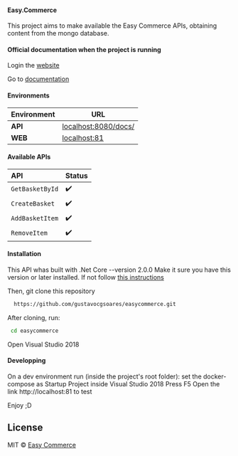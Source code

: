 #### Easy.Commerce

This project aims to make available the Easy Commerce APIs, obtaining content from the mongo database.

#### Official documentation when the project is running

Login the [website](localhost:81)

Go to [documentation](localhost:8080/docs/)

#### Environments

| Environment    | URL																					|
|----------------|--------------------------------------------------------------------------------------|
| **API**        | [localhost:8080/docs/](http://localhost:8080/docs/)   |
| **WEB**		     | [localhost:81](http://localhost:81)   |

#### Available APIs
| API                        | Status     
|:---------------------------|:-------
|`GetBasketById`      		 | ✔️ |  
|`CreateBasket`     		 | ✔️ |    
|`AddBasketItem` 			 | ✔️ |    
|`RemoveItem` 				 | ✔️ |  

#### Installation
This API whas built with .Net Core --version 2.0.0
Make it sure you have this version or later installed.
If not follow [this instructions](https://www.microsoft.com/net/download/core)

Then, git clone this repository
```bash
  https://github.com/gustavocgsoares/easycommerce.git
```

After cloning, run:
```bash
 cd easycommerce
```

Open Visual Studio 2018
 
#### Developping
On a dev environment run (inside the project's root folder):
set the docker-compose as Startup Project inside Visual Studio 2018
Press F5
Open the link http://localhost:81 to test

Enjoy ;D

## License

MIT © [Easy Commerce](easycommerce.com.br)
